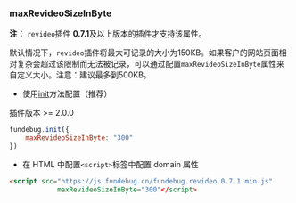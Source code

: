 ### maxRevideoSizeInByte

**注：** `revideo`插件 **0.7.1**及以上版本的插件才支持该属性。

默认情况下，`revideo`插件将最大可记录的大小为150KB。如果客户的网站页面相对复杂会超过该限制而无法被记录，可以通过配置`maxRevideoSizeInByte`属性来自定义大小。注意：建议最多到500KB。


- 使用[init](../api/init.md)方法配置（推荐）

插件版本 >= 2.0.0

```js
fundebug.init({
    maxRevideoSizeInByte: "300"
})
```

-   在 HTML 中配置`<script>`标签中配置 domain 属性

```html
<script src="https://js.fundebug.cn/fundebug.revideo.0.7.1.min.js"
            maxRevideoSizeInByte="300"</script>
```
